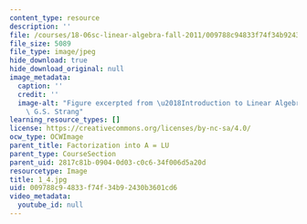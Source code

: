 ```yaml
---
content_type: resource
description: ''
file: /courses/18-06sc-linear-algebra-fall-2011/009788c94833f74f34b92430b3601cd6_1_4.jpg
file_size: 5089
file_type: image/jpeg
hide_download: true
hide_download_original: null
image_metadata:
  caption: ''
  credit: ''
  image-alt: "Figure excerpted from \u2018Introduction to Linear Algebra\u2019 by\
    \ G.S. Strang"
learning_resource_types: []
license: https://creativecommons.org/licenses/by-nc-sa/4.0/
ocw_type: OCWImage
parent_title: Factorization into A = LU
parent_type: CourseSection
parent_uid: 2817c81b-0904-0d03-c0c6-34f006d5a20d
resourcetype: Image
title: 1_4.jpg
uid: 009788c9-4833-f74f-34b9-2430b3601cd6
video_metadata:
  youtube_id: null
---
```

